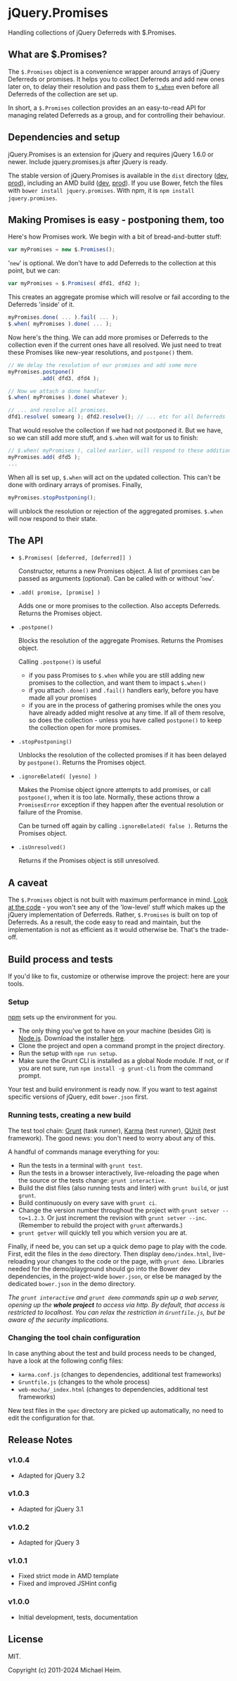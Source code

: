 # jQuery.Promises

Handling collections of jQuery Deferreds with $.Promises.

## What are $.Promises?

The `$.Promises` object is a convenience wrapper around arrays of jQuery Deferreds or promises. It helps you to collect Deferreds and add new ones later on, to delay their resolution and pass them to [`$.when`][jquery-when] even before all Deferreds of the collection are set up.

In short, a `$.Promises` collection provides an an easy-to-read API for managing related Deferreds as a group, and for controlling their behaviour.

## Dependencies and setup

jQuery.Promises is an extension for jQuery and requires jQuery 1.6.0 or newer. Include jquery.promises.js after jQuery is ready.

The stable version of jQuery.Promises is available in the `dist` directory ([dev][dist-dev], [prod][dist-prod]), including an AMD build ([dev][dist-amd-dev], [prod][dist-amd-prod]). If you use Bower, fetch the files with `bower install jquery.promises`. With npm, it is `npm install jquery.promises`.

## Making Promises is easy - postponing them, too

Here's how Promises work. We begin with a bit of bread-and-butter stuff:

```javascript
var myPromises = new $.Promises();
```

'`new`' is optional. We don't have to add Deferreds to the collection at this point, but we can:

```javascript
var myPromises = $.Promises( dfd1, dfd2 );
```

This creates an aggregate promise which will resolve or fail according to the Deferreds 'inside' of it.

```javascript
myPromises.done( ... ).fail( ... );
$.when( myPromises ).done( ... );
```

Now here's the thing. We can add more promises or Deferreds to the collection even if the current ones have all resolved. We just need to treat these Promises like new-year resolutions, and `postpone()` them.

```javascript
// We delay the resolution of our promises and add some more
myPromises.postpone()
          .add( dfd3, dfd4 );

// Now we attach a done handler
$.when( myPromises ).done( whatever );

// ... and resolve all promises.
dfd1.resolve( somearg ); dfd2.resolve(); // ... etc for all Deferreds
```

That would resolve the collection if we had not postponed it. But we have, so we can still add more stuff, and `$.when` will wait for us to finish:

```javascript
// $.when( myPromises ), called earlier, will respond to these additions
myPromises.add( dfd5 );
...
```

When all is set up, `$.when` will act on the updated collection. This can't be done with ordinary arrays of promises. Finally,

```javascript
myPromises.stopPostponing();
```

will unblock the resolution or rejection of the aggregated promises. `$.when` will now respond to their state.

## The API

- `$.Promises( [deferred, [deferred]] )`

  Constructor, returns a new Promises object. A list of promises can be passed as arguments (optional). Can be called with or without '`new`'.

- `.add( promise, [promise] )`

  Adds one or more promises to the collection. Also accepts Deferreds. Returns the Promises object.

- `.postpone()`

  Blocks the resolution of the aggregate Promises. Returns the Promises object.

  Calling `.postpone()` is useful

    + if you pass Promises to `$.when` while you are still adding new promises to the collection, and want them to impact `$.when()`
    + if you attach `.done()` and `.fail()` handlers early, before you have made all your promises
    + if you are in the process of gathering promises while the ones you have already added might resolve at any time. If all of them resolve, so does the collection - unless you have called `postpone()` to keep the collection open for more promises.

- `.stopPostponing()`

  Unblocks the resolution of the collected promises if it has been delayed by `postpone()`. Returns the Promises object.

- `.ignoreBelated( [yesno] )`

  Makes the Promise object ignore attempts to add promises, or call `postpone()`, when it is too late. Normally, these actions throw a `PromisesError` exception if they happen after the eventual resolution or failure of the Promise.

  Can be turned off again by calling `.ignoreBelated( false )`. Returns the Promises object.
- `.isUnresolved()`

  Returns if the Promises object is still unresolved.

## A caveat

The `$.Promises` object is not built with maximum performance in mind. [Look at the code][src] - you won't see any of the 'low-level' stuff which makes up the jQuery implementation of Deferreds. Rather, `$.Promises` is built on top of Deferreds. As a result, the code easy to read and maintain, but the implementation is not as efficient as it would otherwise be. That's the trade-off.

## Build process and tests

If you'd like to fix, customize or otherwise improve the project: here are your tools.

### Setup

[npm][] sets up the environment for you.

- The only thing you've got to have on your machine (besides Git) is [Node.js]. Download the installer [here][Node.js].
- Clone the project and open a command prompt in the project directory.
- Run the setup with `npm run setup`.
- Make sure the Grunt CLI is installed as a global Node module. If not, or if you are not sure, run `npm install -g grunt-cli` from the command prompt.

Your test and build environment is ready now. If you want to test against specific versions of jQuery, edit `bower.json` first.

### Running tests, creating a new build

The test tool chain: [Grunt][] (task runner), [Karma][] (test runner), [QUnit][] (test framework). The good news: you don't need to worry about any of this.

A handful of commands manage everything for you:

- Run the tests in a terminal with `grunt test`.
- Run the tests in a browser interactively, live-reloading the page when the source or the tests change: `grunt interactive`.
- Build the dist files (also running tests and linter) with `grunt build`, or just `grunt`.
- Build continuously on every save with `grunt ci`.
- Change the version number throughout the project with `grunt setver --to=1.2.3`. Or just increment the revision with `grunt setver --inc`. (Remember to rebuild the project with `grunt` afterwards.)
- `grunt getver` will quickly tell you which version you are at.

Finally, if need be, you can set up a quick demo page to play with the code. First, edit the files in the `demo` directory. Then display `demo/index.html`, live-reloading your changes to the code or the page, with `grunt demo`. Libraries needed for the demo/playground should go into the Bower dev dependencies, in the project-wide `bower.json`, or else be managed by the dedicated `bower.json` in the demo directory.

_The `grunt interactive` and `grunt demo` commands spin up a web server, opening up the **whole project** to access via http. By default, that access is restricted to localhost. You can relax the restriction in `Gruntfile.js`, but be aware of the security implications._

### Changing the tool chain configuration

In case anything about the test and build process needs to be changed, have a look at the following config files:

- `karma.conf.js` (changes to dependencies, additional test frameworks)
- `Gruntfile.js`  (changes to the whole process)
- `web-mocha/_index.html` (changes to dependencies, additional test frameworks)

New test files in the `spec` directory are picked up automatically, no need to edit the configuration for that.

## Release Notes

### v1.0.4

- Adapted for jQuery 3.2

### v1.0.3

- Adapted for jQuery 3.1

### v1.0.2

- Adapted for jQuery 3

### v1.0.1

- Fixed strict mode in AMD template
- Fixed and improved JSHint config

### v1.0.0

- Initial development, tests, documentation

## License

MIT.

Copyright (c) 2011-2024 Michael Heim.

[src]: https://github.com/hashchange/jquery.promises/blob/master/src/jquery.promises.js "Source of jquery.promises.js"

[dist-dev]: https://raw.github.com/hashchange/jquery.promises/master/dist/jquery.promises.js "jquery.promises.js"
[dist-prod]: https://raw.github.com/hashchange/jquery.promises/master/dist/jquery.promises.min.js "jquery.promises.min.js"
[dist-amd-dev]: https://raw.github.com/hashchange/jquery.promises/master/dist/amd/jquery.promises.js "jquery.promises.js, AMD build"
[dist-amd-prod]: https://raw.github.com/hashchange/jquery.promises/master/dist/amd/jquery.promises.min.js "jquery.promises.min.js, AMD build"

[Node.js]: http://nodejs.org/ "Node.js"
[Bower]: http://bower.io/ "Bower: a package manager for the web"
[npm]: https://npmjs.org/ "npm: Node Packaged Modules"
[Grunt]: http://gruntjs.com/ "Grunt: The JavaScript Task Runner"
[Karma]: http://karma-runner.github.io/ "Karma - Spectacular Test Runner for Javascript"
[QUnit]: http://qunitjs.com/ "QUnit: A JavaScript Unit Testing framework"
[JSHint]: http://www.jshint.com/ "JSHint, a JavaScript Code Quality Tool"

[jquery-when]: http://api.jquery.com/jQuery.when/ "jQuery API documentation: jQuery.when()"